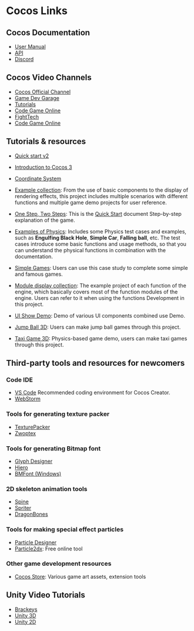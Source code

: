 # Cocos Links

## Cocos Documentation

 - [User Manual](https://docs.cocos.com/creator/manual/en/)
 - [API](https://docs.cocos.com/creator/api/en/)
 - [Discord](https://discord.com/channels/634690911896469525/)

## Cocos Video Channels

- [Cocos Official Channel](https://www.youtube.com/channel/UCAsPLdpiAQbFuYqiZvi0P5A)
- [Game Dev Garage](https://www.youtube.com/playlist?list=PLfnPxy7s0Q_hqcjpzEXugpFgE_5XTZ3Ho)
- [Tutorials](https://www.youtube.com/c/lwiimbokasweshi/playlists)
- [Code Game Online](https://www.youtube.com/channel/UCgCgC78lu_Riuvi-RRX9IvA)
- [FightTech](https://www.youtube.com/c/FightTechvn/playlists)
- [Code Game Online](https://www.youtube.com/playlist?list=PLHqdQigBiSj-X3HNg4BSjWKFKc9OpHWnT)

## Tutorials & resources
  - [Quick start v2](https://www.youtube.com/playlist?list=PLbvpmJKjO3ND836qboES-2CbL8krUT6ll)
  - [Introduction to Cocos 3](https://www.youtube.com/playlist?list=PLbvpmJKjO3NDv_eb6vlN70Zo-pdAv8MNW) 
  - [Coordinate System](https://discuss.cocos2d-x.org/t/understanding-the-principles-of-the-coordinate-system/54108)

  - [Example collection](https://github.com/cocos-creator/example-3d): From the use of basic components to the display of rendering effects, this project includes multiple scenarios with different functions and multiple game demo projects for user reference.
  - [One Step, Two Steps](https://github.com/cocos-creator/tutorial-mind-your-step-3d): This is the [Quick Start](../getting-started/first-game/index.md) document Step-by-step explanation of the game.
  - [Examples of Physics](https://github.com/cocos-creator/example-3d/tree/v3.6/physics-3d): Includes some Physics test cases and examples, such as **Engulfing Black Hole**, **Simple Car**, **Falling ball**, etc. The test cases introduce some basic functions and usage methods, so that you can understand the physical functions in combination with the documentation.
  - [Simple Games](https://github.com/cocos-creator/example-3d/tree/v3.6/simple-games): Users can use this case study to complete some simple and famous games.
  - [Module display collection](https://github.com/cocos/cocos-test-projects): The example project of each function of the engine, which basically covers most of the function modules of the engine. Users can refer to it when using the functions Development in this project.
  - [UI Show Demo](https://github.com/cocos/cocos-example-ui/): Demo of various UI components combined use Demo.
  - [Jump Ball 3D](https://github.com/cocos/cocos-example-ball): Users can make jump ball games through this project.
  - [Taxi Game 3D](https://github.com/cocos/cocos-tutorial-taxi-game): Physics-based game demo, users can make taxi games through this project.

## Third-party tools and resources for newcomers

### Code IDE

- [VS Code](https://code.visualstudio.com/) Recommended coding environment for Cocos Creator.
- [WebStorm](https://www.jetbrains.com/webstorm/)

### Tools for generating texture packer

- [TexturePacker](https://www.codeandweb.com/texturepacker)
- [Zwoptex](https://zwopple.com/zwoptex/)

### Tools for generating Bitmap font

- [Glyph Designer](https://71squared.com/glyphdesigner)
- [Hiero](https://github.com/libgdx/libgdx/wiki/Hiero)
- [BMFont (Windows)](http://www.angelcode.com/products/bmfont/)

### 2D skeleton animation tools

- [Spine](http://www.esotericsoftware.com)
- [Spriter](http://brashmonkey.com/)
- [DragonBones](http://dragonbones.github.io/)

### Tools for making special effect particles

- [Particle Designer](http://particledesigner.71squared.com/)
- [Particle2dx](http://www.effecthub.com/particle2dx): Free online tool

### Other game development resources

- [Cocos Store](https://store.cocos.com/): Various game art assets, extension tools

## Unity Video Tutorials

- [Brackeys](https://www.youtube.com/c/Brackeys/playlists)
- [Unity 3D](https://www.gamedev.tv/courses/1111834)
- [Unity 2D](https://www.gamedev.tv/courses/1394720)
